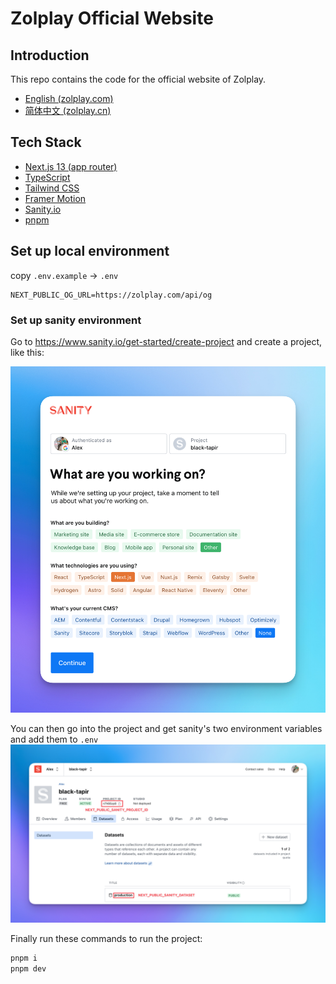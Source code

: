 # Zolplay Official Website

## Introduction

This repo contains the code for the official website of Zolplay.

- [English (zolplay.com)](https://zolplay.com)
- [简体中文 (zolplay.cn)](https://zolplay.cn)

## Tech Stack

- [Next.js 13 (app router)](https://nextjs.org/)
- [TypeScript](https://www.typescriptlang.org/)
- [Tailwind CSS](https://tailwindcss.com/)
- [Framer Motion](https://www.framer.com/motion/)
- [Sanity.io](https://www.sanity.io/)
- [pnpm](https://pnpm.io/)

## Set up local environment

copy `.env.example` -> `.env`

```env
NEXT_PUBLIC_OG_URL=https://zolplay.com/api/og
```

### Set up sanity environment

Go to https://www.sanity.io/get-started/create-project and create a project, like this:

![alt text](./create-project.png)

You can then go into the project and get sanity's two environment variables and add them to `.env`
![alt text](./sanity.png)

Finally run these commands to run the project:

```bash
pnpm i
pnpm dev
```

